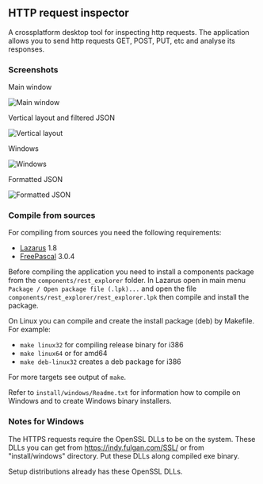 ## HTTP request inspector

A crossplatform desktop tool for inspecting http requests.
The application allows you to send http requests GET, POST, PUT, etc and
analyse its responses.

### Screenshots

Main window

![Main window](https://raw.githubusercontent.com/skoro/http_inspector/master/docs/screenshots/Screenshot_0.4-xfce-json.png)

Vertical layout and filtered JSON

![Vertical layout](https://raw.githubusercontent.com/skoro/http_inspector/master/docs/screenshots/Screenshot_0.4-xfce-hor_layout_filtered.png)

Windows

![Windows](https://raw.githubusercontent.com/skoro/http_inspector/master/docs/screenshots/Screenshot_0.4-win-json-tree.png)

Formatted JSON

![Formatted JSON](https://raw.githubusercontent.com/skoro/http_inspector/master/docs/screenshots/Screenshot_0.4-win-json-formatted.png)

### Compile from sources

For compiling from sources you need the following requirements:
- [Lazarus](http://www.lazarus-ide.org/) 1.8
- [FreePascal](https://www.freepascal.org/) 3.0.4

Before compiling the application you need to install a components package
from the `components/rest_explorer` folder. In Lazarus open in main
menu `Package / Open package file (.lpk)...` and open the file
`components/rest_explorer/rest_explorer.lpk` then compile and install the
package.

On Linux you can compile and create the install package (deb) by Makefile.
For example:
- `make linux32` for compiling release binary for i386
- `make linux64` or for amd64
- `make deb-linux32` creates a deb package for i386

For more targets see output of `make`.

Refer to `install/windows/Readme.txt` for information how to compile on
Windows and to create Windows binary installers.

### Notes for Windows

The HTTPS requests require the OpenSSL DLLs to be on the system. These DLLs
you can get from https://indy.fulgan.com/SSL/ or from "install/windows"
directory. Put these DLLs along compiled exe binary.

Setup distributions already has these OpenSSL DLLs.
